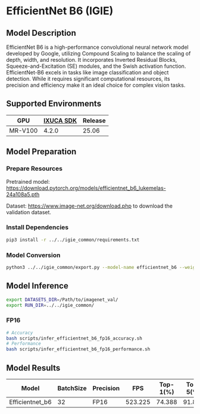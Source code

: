 # EfficientNet B6 (IGIE)

## Model Description

EfficientNet B6 is a high-performance convolutional neural network model developed by Google, utilizing Compound Scaling to balance the scaling of depth, width, and resolution. It incorporates Inverted Residual Blocks, Squeeze-and-Excitation (SE) modules, and the Swish activation function. EfficientNet-B6 excels in tasks like image classification and object detection. While it requires significant computational resources, its precision and efficiency make it an ideal choice for complex vision tasks.

## Supported Environments

| GPU    | [IXUCA SDK](https://gitee.com/deep-spark/deepspark#%E5%A4%A9%E6%95%B0%E6%99%BA%E7%AE%97%E8%BD%AF%E4%BB%B6%E6%A0%88-ixuca) | Release |
|--------|-----------|---------|
| MR-V100| 4.2.0     |  25.06  |

## Model Preparation

### Prepare Resources

Pretrained model: <https://download.pytorch.org/models/efficientnet_b6_lukemelas-24a108a5.pth>

Dataset: <https://www.image-net.org/download.php> to download the validation dataset.

### Install Dependencies

```bash
pip3 install -r ../../igie_common/requirements.txt
```

### Model Conversion

```bash
python3 ../../igie_common/export.py --model-name efficientnet_b6 --weight efficientnet_b6_lukemelas-24a108a5.pth --output efficientnet_b6.onnx
```

## Model Inference

```bash
export DATASETS_DIR=/Path/to/imagenet_val/
export RUN_DIR=../../igie_common/
```

### FP16

```bash
# Accuracy
bash scripts/infer_efficientnet_b6_fp16_accuracy.sh
# Performance
bash scripts/infer_efficientnet_b6_fp16_performance.sh
```

## Model Results

| Model           | BatchSize | Precision | FPS      | Top-1(%) | Top-5(%) |
| --------------- | --------- | --------- | -------- | -------- | -------- |
| Efficientnet_b6 | 32        | FP16      | 523.225  | 74.388   | 91.835   |
